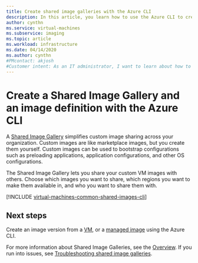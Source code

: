 ```yaml
---
title: Create shared image galleries with the Azure CLI 
description: In this article, you learn how to use the Azure CLI to create a shared image of a VM in Azure.
author: cynthn
ms.service: virtual-machines
ms.subservice: imaging
ms.topic: article
ms.workload: infrastructure
ms.date: 04/14/2020
ms.author: cynthn
#PMcontact: akjosh
#Customer intent: As an IT administrator, I want to learn about how to create shared VM images to minimize the number of post-deployment configuration tasks.
---
```

# Create a Shared Image Gallery and an image definition with the Azure CLI

A [Shared Image Gallery](./linux/shared-image-galleries.md) simplifies custom image sharing across your organization. Custom images are like marketplace images, but you create them yourself. Custom images can be used to bootstrap configurations such as preloading applications, application configurations, and other OS configurations. 

The Shared Image Gallery lets you share your custom VM images with others. Choose which images you want to share, which regions you want to make them available in, and who you want to share them with. 


[!INCLUDE [virtual-machines-common-shared-images-cli](../../includes/virtual-machines-common-shared-images-cli.md)]


## Next steps

Create an image version from a [VM](image-version-vm-cli.md), or a [managed image](image-version-managed-image-cli.md) using the Azure CLI.

For more information about Shared Image Galleries, see the [Overview](./linux/shared-image-galleries.md). If you run into issues, see [Troubleshooting shared image galleries](troubleshooting-shared-images.md).
